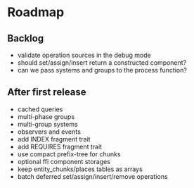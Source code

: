 # Roadmap

## Backlog

- validate operation sources in the debug mode
- should set/assign/insert return a constructed component?
- can we pass systems and groups to the process function?

## After first release

- cached queries
- multi-phase groups
- multi-group systems
- observers and events
- add INDEX fragment trait
- add REQUIRES fragment trait
- use compact prefix-tree for chunks
- optional ffi component storages
- keep entity_chunks/places tables as arrays
- batch deferred set/assign/insert/remove operations

